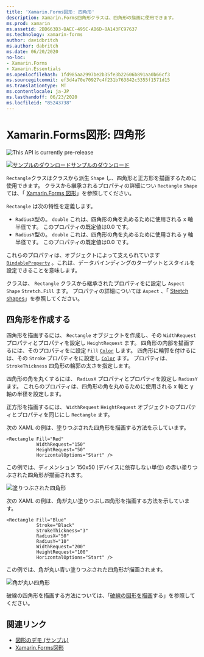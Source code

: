 ```yaml
---
title: 'Xamarin.Forms図形: 四角形'
description: Xamarin.Forms四角形クラスは、四角形の描画に使用できます。
ms.prod: xamarin
ms.assetid: 2DD663D3-DAEC-495C-AB6D-8A143FC97637
ms.technology: xamarin-forms
author: davidbritch
ms.author: dabritch
ms.date: 06/20/2020
no-loc:
- Xamarin.Forms
- Xamarin.Essentials
ms.openlocfilehash: 1fd985aa2997be2b35fe3b22606b891aa0b66cf3
ms.sourcegitcommit: ef3d4a70e70927c4f231b763842c5355f1571d15
ms.translationtype: MT
ms.contentlocale: ja-JP
ms.lasthandoff: 06/23/2020
ms.locfileid: "85243738"
---
```

# <a name="xamarinforms-shapes-rectangle"></a>Xamarin.Forms図形: 四角形

![](~/media/shared/preview.png "This API is currently pre-release")

[![サンプルのダウンロード](~/media/shared/download.png)サンプルのダウンロード](https://docs.microsoft.com/samples/xamarin/xamarin-forms-samples/userinterface-shapesdemos/)

`Rectangle`クラスはクラスから派生 `Shape` し、四角形と正方形を描画するために使用できます。 クラスから継承されるプロパティの詳細につい `Rectangle` `Shape` ては、「 [ Xamarin.Forms 図形](index.md)」を参照してください。

`Rectangle` は次の特性を定義します。

- `RadiusX`型の。 `double` これは、四角形の角を丸めるために使用される x 軸半径です。 このプロパティの既定値は0.0 です。
- `RadiusY`型の。 `double` これは、四角形の角を丸めるために使用される y 軸半径です。 このプロパティの既定値は0.0 です。

これらのプロパティは、オブジェクトによって支えられています [`BindableProperty`](xref:Xamarin.Forms.BindableProperty) 。これは、データバインディングのターゲットとスタイルを設定できることを意味します。

クラスは、 `Rectangle` クラスから継承されたプロパティをに設定し `Aspect` `Shape` `Stretch.Fill` ます。 プロパティの詳細については `Aspect` 、「 [Stretch shapes](index.md#stretch-shapes)」を参照してください。

## <a name="create-a-rectangle"></a>四角形を作成する

四角形を描画するには、 `Rectangle` オブジェクトを作成し、その `WidthRequest` プロパティとプロパティを設定し `HeightRequest` ます。 四角形の内部を描画するには、そのプロパティをに設定 `Fill` [`Color`](xref:Xamarin.Forms.Color) します。 四角形に輪郭を付けるには、その `Stroke` プロパティをに設定し [`Color`](xref:Xamarin.Forms.Color) ます。 プロパティは、 `StrokeThickness` 四角形の輪郭の太さを指定します。

四角形の角を丸くするには、 `RadiusX` プロパティとプロパティを設定し `RadiusY` ます。 これらのプロパティは、四角形の角を丸めるために使用される x 軸と y 軸の半径を設定します。

正方形を描画するには、 `WidthRequest` `HeightRequest` オブジェクトのプロパティとプロパティを同じにし `Rectangle` ます。

次の XAML の例は、塗りつぶされた四角形を描画する方法を示しています。

```xaml
<Rectangle Fill="Red"
           WidthRequest="150"
           HeightRequest="50"
           HorizontalOptions="Start" />
```

この例では、ディメンション 150x50 (デバイスに依存しない単位) の赤い塗りつぶされた四角形が描画されます。

![塗りつぶされた四角形](rectangle-images/filled.png "塗りつぶされた四角形")

次の XAML の例は、角が丸い塗りつぶし四角形を描画する方法を示しています。

```xaml
<Rectangle Fill="Blue"
           Stroke="Black"
           StrokeThickness="3"
           RadiusX="50"
           RadiusY="10"
           WidthRequest="200"
           HeightRequest="100"
           HorizontalOptions="Start" />
```

この例では、角が丸い青い塗りつぶされた四角形が描画されます。

![角が丸い四角形](rectangle-images/rounded.png "角が丸い四角形")

破線の四角形を描画する方法については、「[破線の図形を描画](index.md#draw-dashed-shapes)する」を参照してください。

## <a name="related-links"></a>関連リンク

- [図形のデモ (サンプル)](https://docs.microsoft.com/samples/xamarin/xamarin-forms-samples/userinterface-shapesdemos/)
- [Xamarin.Forms図形](index.md)
